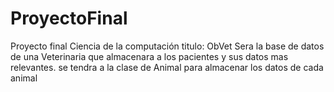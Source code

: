 # ProyectoFinal
Proyecto final Ciencia de la computación
titulo: ObVet
Sera la base de datos de una Veterinaria que almacenara a los pacientes y sus datos mas relevantes. 
se tendra a la clase de Animal para almacenar los datos de cada animal

